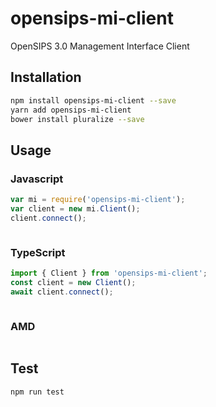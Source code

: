 # opensips-mi-client

OpenSIPS 3.0 Management Interface Client

## Installation

```sh
npm install opensips-mi-client --save
yarn add opensips-mi-client
bower install pluralize --save
```

## Usage

### Javascript

```javascript
var mi = require('opensips-mi-client');
var client = new mi.Client();
client.connect();
```

```sh

```

### TypeScript

```typescript
import { Client } from 'opensips-mi-client';
const client = new Client();
await client.connect();
```

```sh

```

### AMD

```javascript
```

## Test

```sh
npm run test
```
